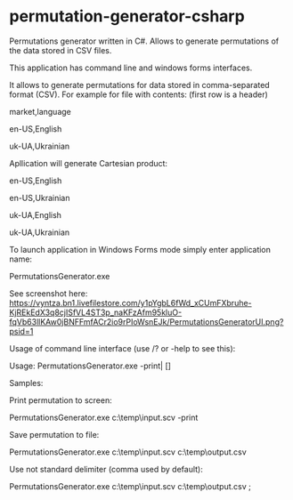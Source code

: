 permutation-generator-csharp
============================

Permutations generator written in C#. Allows to generate permutations of the data stored in CSV files.

This application has command line and windows forms interfaces.

It allows to generate permutations for data stored in comma-separated format (CSV). For example for file with contents:
(first row is a header)

market,language

en-US,English

uk-UA,Ukrainian


Apllication will generate Cartesian product: 

en-US,English

en-US,Ukrainian

uk-UA,English

uk-UA,Ukrainian

To launch application in Windows Forms mode simply enter application name: 

PermutationsGenerator.exe

See screenshot here: https://vyntza.bn1.livefilestore.com/y1pYgbL6fWd_xCUmFXbruhe-KjREkEdX3q8cjISfVL4ST3p_naKFzAfm95kluO-fqVb63llKAw0jBNFFmfACr2io9rPIoWsnEJk/PermutationsGeneratorUI.png?psid=1

Usage of command line interface (use /? or -help to see this):

Usage: PermutationsGenerator.exe <inputCsvFile> -print|<resultFileName> [<delimiter>]

Samples:

Print permutation to screen:

  PermutationsGenerator.exe c:\temp\input.scv -print

Save permutation to file:

  PermutationsGenerator.exe c:\temp\input.scv c:\temp\output.csv

Use not standard delimiter (comma used by default):

  PermutationsGenerator.exe c:\temp\input.scv c:\temp\output.csv ;
